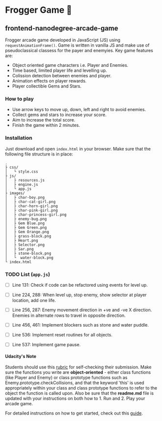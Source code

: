 # Frogger Game :frog:
## frontend-nanodegree-arcade-game

Frogger arcade game developed in JavaScript (JS) using `requestAnimationFrame()`. Game is written in vanilla JS and make use of pseudoclassical classess for the payer and enemyies. Key game features are:

* Object oriented game characters i.e. Player and Enemies.
* Time based, limited player life and levelling up.
* Colission detection between enemies and player.
* Animation effects on player rewards.
* Player collectible Gems and Stars.

### How to play
* Use arrow keys to move up, down, left and right to avoid enemies.
* Collect gems and stars to increase your score.
* Aim to increase the total score.
* Finish the game within 2 minutes.

### Installation
Just download and open `index.html` in your browser. Make sure that the following file structure is in place:
```
.
├ css/
│   └ style.css
├ js/
│   ├ resources.js
│   ├ engine.js
│   └ app.js
├ images/
│   ├ char-boy.png
│   ├ char-cat-girl.png
│   ├ char-horn-girl.png
│   ├ char-pink-girl.png
│   ├ char-princess-girl.png
│   ├ enemy-bug.png
│   ├ Gem Blue.png
│   ├ Gem Green.png
│   ├ Gem Orange.png
│   ├ grass-block.png
│   ├ Heart.png
│   ├ Selector.png
│   ├ Sar.png
│   ├ stone-block.png
│   └  water-block.png
└ index.html
```
### TODO List (`app.js`)
- [ ] Line 131: Check if code can be refactored using events for level up.
- [ ] Line 224, 288: When level up, stop enemy, show selector at player location, add one life.
- [ ] Line 256, 287: Enemy movement direction in +ve and -ve X direction. Enemies in alternate rows to travel in opposite direction.
- [ ] Line 456, 461: Implement blockers such as stone and water puddle.
- [ ] Line 536: Implement reset routines for all objects.
- [ ] Line 537: Implement game pause.


#### Udacity's Note
Students should use this [rubric](https://review.udacity.com/#!/projects/2696458597/rubric) for self-checking their submission. Make sure the functions you write are **object-oriented** - either class functions (like Player and Enemy) or class prototype functions such as Enemy.prototype.checkCollisions, and that the keyword 'this' is used appropriately within your class and class prototype functions to refer to the object the function is called upon. Also be sure that the **readme.md** file is updated with your instructions on both how to 1. Run and 2. Play your arcade game.

For detailed instructions on how to get started, check out this [guide](https://docs.google.com/document/d/1v01aScPjSWCCWQLIpFqvg3-vXLH2e8_SZQKC8jNO0Dc/pub?embedded=true).
